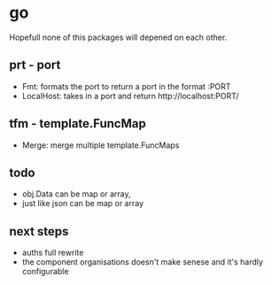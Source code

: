 # go

Hopefull none of this packages will depened on each other.

## prt - port

- Fmt: formats the port to return a port in the format :PORT
- LocalHost: takes in a port and return http://localhost:PORT/

## tfm - template.FuncMap

- Merge: merge multiple template.FuncMaps

## todo

- obj.Data can be map or array, 
- just like json can be map or array


## next steps

- auths full rewrite
- the component organisations doesn't make senese and it's hardly configurable